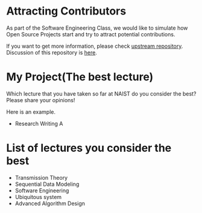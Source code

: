 # Attracting Contributors
As part of the Software Engineering Class, we would like to simulate how Open Source Projects start and try to attract potential contributions.

If you want to get more information, please check [upstream repository](https://github.com/NAIST-SE/AttractingContributors).
Discussion of this repository is [here](https://github.com/NAIST-SE/AttractingContributors/discussions/862).

# My Project(The best lecture)
Which lecture that you have taken so far at NAIST do you consider the best? Please share your opinions!

Here is an example.
- Research Writing A

# List of lectures you consider the best
- Transmission Theory
- Sequential Data Modeling
- Software Engineering
- Ubiquitous system
- Advanced Algorithm Design
